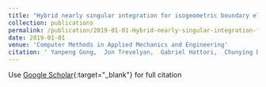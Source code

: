 ```yaml
---
title: "Hybrid nearly singular integration for isogeometric boundary element analysis of coatings and other thin 2D structures"
collection: publications
permalink: /publication/2019-01-01-Hybrid-nearly-singular-integration-for-isogeometric-boundary-element-analysis-of-coatings-and-other-thin-2D-structures
date: 2019-01-01
venue: 'Computer Methods in Applied Mechanics and Engineering'
citation: ' Yanpeng Gong,  Jon Trevelyan,  Gabriel Hattori,  Chunying Dong, &quot;Hybrid nearly singular integration for isogeometric boundary element analysis of coatings and other thin 2D structures.&quot; Computer Methods in Applied Mechanics and Engineering, 2019.'
---
```

Use [Google Scholar](https://scholar.google.com/scholar?q=Hybrid+nearly+singular+integration+for+isogeometric+boundary+element+analysis+of+coatings+and+other+thin+2D+structures){:target="_blank"} for full citation